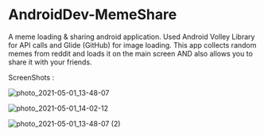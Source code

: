 # AndroidDev-MemeShare
A meme loading &amp; sharing android application. Used Android Volley Library for API calls and Glide (GitHub) for image loading.
This app collects random memes from reddit and loads it on the main screen AND also allows you to share it with your friends.

ScreenShots :

![photo_2021-05-01_13-48-07](https://user-images.githubusercontent.com/55145996/116776251-0bc89880-aa85-11eb-9e5e-85d2b13b1c79.jpg)

![photo_2021-05-01_14-02-12](https://user-images.githubusercontent.com/55145996/116776440-0cadfa00-aa86-11eb-8c4b-6804960e3ad5.jpg)

![photo_2021-05-01_13-48-07 (2)](https://user-images.githubusercontent.com/55145996/116776264-17b45a80-aa85-11eb-8aa9-140a68414bfc.jpg)
